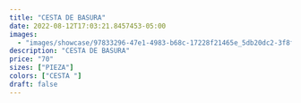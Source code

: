```yaml
---
title: "CESTA DE BASURA"
date: 2022-08-12T17:03:21.8457453-05:00
images:
  - "images/showcase/97833296-47e1-4983-b68c-17228f21465e_5db20dc2-3f8f-4136-a086-7e76323a4e37.webp"
description: "CESTA DE BASURA"
price: "70"
sizes: ["PIEZA"]
colors: ["CESTA "]
draft: false
---
```

